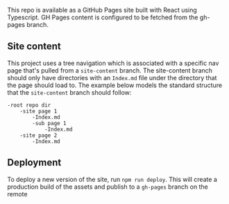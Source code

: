 This repo is available as a GitHub Pages site built with React using Typescript. GH Pages content is configured to be fetched from the gh-pages branch. 

## Site content
This project uses a tree navigation which is associated with a specific nav page that's pulled from a `site-content` branch. The site-content branch should only have directories with an `Index.md` file under the directory that the page should load to. The example below models the standard structure that the `site-content` branch should follow:

```
-root repo dir
    -site page 1
        -Index.md
        -sub page 1
            -Index.md
    -site page 2
        -Index.md
```

## Deployment
To deploy a new version of the site, run `npm run deploy`. This will create a production build of the assets and publish to a `gh-pages` branch on the remote

